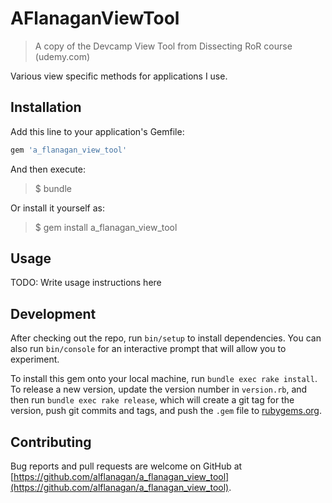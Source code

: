 # AFlanaganViewTool

> A copy of the Devcamp View Tool from Dissecting RoR course (udemy.com)

Various view specific methods for applications I use.

## Installation

Add this line to your application's Gemfile:

```ruby
gem 'a_flanagan_view_tool'
```

And then execute:

> $ bundle

Or install it yourself as:

> $ gem install a_flanagan_view_tool

## Usage

TODO: Write usage instructions here

## Development

After checking out the repo, run `bin/setup` to install dependencies. You can also run `bin/console` for an interactive prompt that will allow you to experiment.

To install this gem onto your local machine, run `bundle exec rake install`. To release a new version, update the version number in `version.rb`, and then run `bundle exec rake release`, which will create a git tag for the version, push git commits and tags, and push the `.gem` file to [rubygems.org](https://rubygems.org).

## Contributing

Bug reports and pull requests are welcome on GitHub at [https://github.com/alflanagan/a_flanagan_view_tool](https://github.com/alflanagan/a_flanagan_view_tool).
